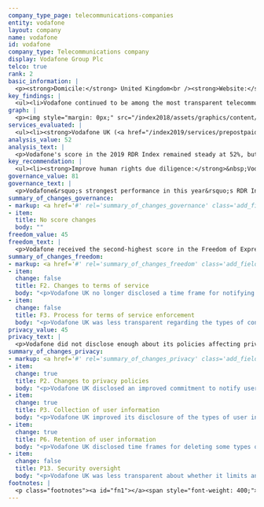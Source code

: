 ```yaml
---
company_type_page: telecommunications-companies
entity: vodafone
layout: company
name: vodafone
id: vodafone
company_type: Telecommunications company
display: Vodafone Group Plc
telco: true
rank: 2
basic_information: | 
  <p><strong>Domicile:</strong> United Kingdom<br /><strong>Website:</strong> <a href="https://www.vodafone.com">www.vodafone.com</a>&nbsp;<br /><strong>Operating company evaluated:</strong> Vodafone UK<br /><strong>Download company report:</strong> <a href="/index2019/assets/static/download/Vodafone2019.pdf">English</a></p>
key_findings: | 
  <ul><li>Vodafone continued to be among the most transparent telecommunications companies in the RDR Index about its policies and practices that affect users' human rights.</li><li>It was the only company to disclose comprehensive information about policies for handling data breaches.</li><li>While it improved disclosure of what data it collects and for how long it is stored, Vodafone should be more transparent about how it handles and secures user information.</li></ul>
graph: | 
  <p><img style="margin: 0px;" src="/index2018/assets/graphics/content/scores_company14.png" /></p>
services_evaluated: | 
  <ul><li><strong>Vodafone UK (<a href="/index2019/services/prepostpaidmobile/">Prepaid mobile</a>)</strong></li><li><strong>Vodafone UK (<a href="/index2019/services/prepostpaidmobile/">Postpaid mobile</a>)</strong></li><li><strong>Vodafone UK (<a href="/index2019/services/fixedbroadband/">Fixed-line broadband</a>)</strong></li></ul>
analysis_value: 52
analysis_text: | 
  <p>Vodafone's score in the 2019 RDR Index remained steady at 52%, but the company&rsquo;s ranking dropped to second place among telecommunications companies.<a href="#fn1"><sup><strong>1</strong></sup></a> Despite improved privacy policy disclosure, it was outpaced in this area by some of its peers, including Telef&oacute;nica&mdash;the only telecommunications company to outperform Vodafone in this year&rsquo;s RDR Index.<a href="#fn2"><sup><strong>2</strong></sup></a> A member of the Global Network Initiative (GNI), Vodafone disclosed strong governance and oversight over human rights issues across its global operations, and excelled in key areas relative to its peers. It was the only company in the RDR Index to disclose comprehensive information about how it handles data breaches. It was one of only two telecommunications companies to commit to uphold net neutrality principles. The company made strides by spelling out the types of user information it collects and for how long it retains data on former users, but still did not disclose enough about how it handles user data. The company could also do more to explain how it handles and responds to government requests and other types of third party requests to block content and deactivate user accounts or to hand over user information.<br /><br /></p><hr /><p><strong><br />Vodafone Group Plc</strong> provides telecommunications services in Europe, Asia, the Middle East, and Africa. The company serves 535.8 million mobile, 19.7 million fixed broadband, and 13.7 million TV customers.<a href="#fn3"><sup><strong>3</strong></sup></a></p><p><strong>Market cap:</strong> USD 50.7 billion<a href="#fn4"><sup><strong>4</strong></sup></a><br /><strong>LSE:</strong> VOD</p>
key_recommendation: | 
  <ul><li><strong>Improve human rights due diligence:</strong>&nbsp;Vodafone should demonstrate it carries out human rights risk assessments on existing products and services, as well as on its terms of service enforcement, its use of automated decision-making, and its targeted advertising policies and practices.</li><li><strong>Clarify handling of user data:</strong>&nbsp;Vodafone should be more transparent about its reasons for collecting and sharing user information, and clarify options users have to control what data is collected and shared about them.</li><li><strong>Be transparent about third-party requests affecting freedom of expression:</strong>&nbsp;Vodafone should better inform users about third-party requests (including from governments) to block content and to shut down networks, and disclose where laws may prevent it from being fully transparent about these types of requests.</li></ul>
governance_value: 81
governance_text: | 
  <p>Vodafone&rsquo;s strongest performance in this year&rsquo;s RDR Index was in the Governance category, where it received the third-best score among telecommunications companies. It disclosed a clear commitment to respect freedom of expression and privacy as human rights (G1) but fell behind many of its GNI peers for weak disclosure of human rights due diligence practices (G4). Vodafone disclosed that it conducts human rights impact assessments when entering new markets, but not whether it does so on existing products and services, the impacts of its terms of service enforcement, its use of automated decision making, or its targeted advertising policies or practices (G4). Vodafone earned the second highest score after Telef&oacute;nica for disclosure of its grievance and remedy mechanisms (G6) although gaps remained. While Vodafone provided users with several options to submit complaints, including those related to freedom of expression and privacy, it offered no information about the number of complaints it received or any evidence that it provides users with remedy.</p>
summary_of_changes_governance:
- markup: <a href='#' rel='summary_of_changes_governance' class='add_fieldset dashicons-before dashicons-plus'><span>Add fieldset</span></a>
- item:
  title: No score changes
  body: ""
freedom_value: 45
freedom_text: | 
  <p>Vodafone received the second-highest score in the Freedom of Expression category among telecommunications companies, behind Telef&oacute;nica&mdash;but its disclosure of policies affecting users&rsquo; freedom of expression was inadequate in key areas. While Vodafone UK&rsquo;s terms of service for mobile and broadband were easy to understand (F1) it was not clear whether users are notified of changes (F2).<a href="#fn5"><sup><strong>5</strong></sup></a> Vodafone disclosed less than AT&amp;T and Telef&oacute;nica about how it handles government and private requests to block content or restrict accounts, but it was one of the few telecommunications companies to disclose any information about its handling of these types of requests (F5-F7). While the company had strong disclosure of its process for handling government requests, it was less clear about how it handles similar private requests (F5). It also disclosed no data about the number of requests it received or with which it complied (F6, F7). <br /><br />Vodafone UK tied with Telef&oacute;nica Spain for the highest score on disclosure of network management policies, and disclosed a clear commitment to net neutrality (F9). It disclosed more than most of its peers, aside from Telef&oacute;nica and Telenor, about its process for responding to network shutdown demands, although it did not disclose how many shutdown requests it received or with which it complied (F10).</p>
summary_of_changes_freedom:
- markup: <a href='#' rel='summary_of_changes_freedom' class='add_fieldset dashicons-before dashicons-plus'><span>Add fieldset</span></a>
- item:
  change: false
  title: F2. Changes to terms of service
  body: "<p>Vodafone UK no longer disclosed a time frame for notifying users of changes to its postpaid mobile terms.</p>"
- item:
  change: false
  title: F3. Process for terms of service enforcement
  body: "<p>Vodafone UK was less transparent regarding the types of content and activities it does not allow.</p>"
privacy_value: 45
privacy_text: | 
  <p>Vodafone did not disclose enough about its policies affecting privacy&mdash;falling behind Deutsche Telekom, AT&amp;T, and Telef&oacute;nica&mdash;although it earned high marks on its security disclosures. Revisions to Vodafone UK&rsquo;s privacy policy to comply with the EU&rsquo;s General Data Protection Regulation (GDPR) did improve clarity about handling of user data (P3-P8) in a number of areas: it improved its disclosure of the types of information it collects (P3) and for how long it retains some user data after account termination (P6). But it still disclosed less overall than many of its peers&mdash;Deutsche Telekom, Telef&oacute;nica Spain, Telenor Norway, and AT&amp;T&mdash;about how it handles user information: it did not disclose whether users can control collection of their own information or whether users can delete some of this information (P7). While it explained how people can opt out of having their data used for advertising, it failed to disclose if targeted advertising is turned off by default (P7).</p><p>Vodafone disclosed less than AT&amp;T and Telef&oacute;nica about how it handles government and private demands for user information (P10, P11). It explained its process for responding to government requests for user data, but not how it responds to other types of third-party requests (P10). It failed to disclose if it notifies users when government entities or other third parties request their information (P12).</p><p>It disclosed more about its security policies (P13-P18) than any other telecommunications company aside from Deutsche Telekom&mdash;although it lost points in this year&rsquo;s RDR Index for being less transparent than previously about its internal policies for keeping user data secure (P13). Notably, it was the only company in the RDR Index to offer comprehensive information on its handling of data breaches (P15).</p>
summary_of_changes_privacy:
- markup: <a href='#' rel='summary_of_changes_privacy' class='add_fieldset dashicons-before dashicons-plus'><span>Add fieldset</span></a>
- item:
  change: true
  title: P2. Changes to privacy policies
  body: "<p>Vodafone UK disclosed an improved commitment to notify users of changes to its privacy policies.</p>"
- item:
  change: true
  title: P3. Collection of user information
  body: "<p>Vodafone UK improved its disclosure of the types of user information it collects.</p>"
- item:
  change: true
  title: P6. Retention of user information
  body: "<p>Vodafone UK disclosed time frames for deleting some types of information after users terminate their accounts.</p>"
- item:
  change: false
  title: P13. Security oversight
  body: "<p>Vodafone UK was less transparent about whether it limits and monitors employee access to user information.</p>"
footnotes: | 
  <p class="footnotes"><a id="fn1"></a><span style="font-weight: 400;">[1]</span> The research period for the 2019 Index ran from January 13, 2018 to February 8, 2019. Policies that came into effect after February 8, 2019 were not evaluated in this Index.</p><p class="footnotes"><a id="fn2"></a><span style="font-weight: 400;">[2]</span> For Vodafone&rsquo;s performance in the 2018 Index, see: <a href="/index2018/companies/vodafone">rankingdigitalrights.org/index2018/companies/vodafone</a>&nbsp;</p><p class="footnotes"><a id="fn3"></a><span style="font-weight: 400;">[3]</span> 2018 Vodafone Group Plc Annual Report, <a href="https://www.vodafone.com/content/annualreport/annual_report18/downloads/Vodafone-full-annual-report-2018.pdf">www.vodafone.com/content/annualreport/annual_report18/downloads/Vodafone-full-annual-report-2018.pdf</a>&nbsp;</p><p class="footnotes"><a id="fn4"></a><span style="font-weight: 400;">[4]</span> Bloomberg Markets, Accessed April 18, 2019, <a href="https://www.bloomberg.com/quote/VOD:LN">www.bloomberg.com/quote/VOD:LN</a>&nbsp;</p><p class="footnotes"><a id="fn5"></a><span style="font-weight: 400;">[5]</span> For most indicators in the Freedom of Expression and Privacy categories, RDR evaluates the operating company of the home market, in this case Vodafone UK.</p>
---
```

